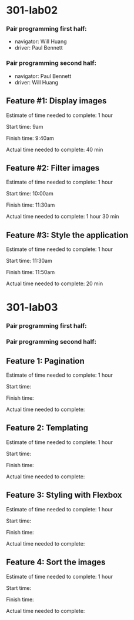 # 301-lab02

### Pair programming first half:
- navigator: Will Huang
- driver: Paul Bennett

### Pair programming second half:
- navigator: Paul Bennett
- driver: Will Huang

## Feature #1: Display images

Estimate of time needed to complete: 1 hour

Start time: 9am

Finish time: 9:40am

Actual time needed to complete: 40 min

## Feature #2: Filter images

Estimate of time needed to complete: 1 hour

Start time: 10:00am

Finish time: 11:30am

Actual time needed to complete: 1 hour 30 min

## Feature #3: Style the application

Estimate of time needed to complete: 1 hour

Start time: 11:30am

Finish time: 11:50am

Actual time needed to complete: 20 min

# 301-lab03

### Pair programming first half:

### Pair programming second half:


## Feature 1: Pagination

Estimate of time needed to complete: 1 hour

Start time: 

Finish time:

Actual time needed to complete:

## Feature 2: Templating

Estimate of time needed to complete: 1 hour

Start time: 

Finish time:

Actual time needed to complete:

## Feature 3: Styling with Flexbox

Estimate of time needed to complete: 1 hour

Start time: 

Finish time:

Actual time needed to complete:

## Feature 4: Sort the images

Estimate of time needed to complete: 1 hour

Start time: 

Finish time:

Actual time needed to complete: